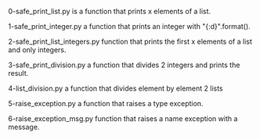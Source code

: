 0-safe_print_list.py is a function that prints x elements of a list.

1-safe_print_integer.py a function that prints an integer with "{:d}".format().

2-safe_print_list_integers.py function that prints the first x elements of a list and only integers.

3-safe_print_division.py a function that divides 2 integers and prints the result.

4-list_division.py a function that divides element by element 2 lists

5-raise_exception.py a function that raises a type exception.

6-raise_exception_msg.py function that raises a name exception with a message.


